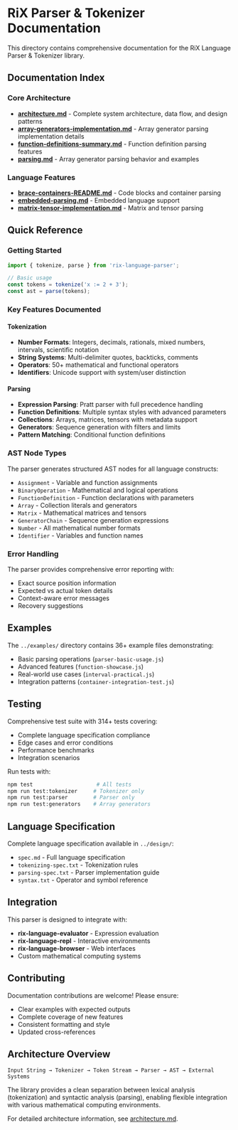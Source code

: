# RiX Parser & Tokenizer Documentation

This directory contains comprehensive documentation for the RiX Language Parser & Tokenizer library.

## Documentation Index

### Core Architecture
- **[architecture.md](architecture.md)** - Complete system architecture, data flow, and design patterns
- **[array-generators-implementation.md](array-generators-implementation.md)** - Array generator parsing implementation details
- **[function-definitions-summary.md](function-definitions-summary.md)** - Function definition parsing features
- **[parsing.md](parsing.md)** - Array generator parsing behavior and examples

### Language Features
- **[brace-containers-README.md](brace-containers-README.md)** - Code blocks and container parsing
- **[embedded-parsing.md](embedded-parsing.md)** - Embedded language support
- **[matrix-tensor-implementation.md](matrix-tensor-implementation.md)** - Matrix and tensor parsing

## Quick Reference

### Getting Started
```javascript
import { tokenize, parse } from 'rix-language-parser';

// Basic usage
const tokens = tokenize('x := 2 + 3');
const ast = parse(tokens);
```

### Key Features Documented

#### Tokenization
- **Number Formats**: Integers, decimals, rationals, mixed numbers, intervals, scientific notation
- **String Systems**: Multi-delimiter quotes, backticks, comments
- **Operators**: 50+ mathematical and functional operators
- **Identifiers**: Unicode support with system/user distinction

#### Parsing
- **Expression Parsing**: Pratt parser with full precedence handling
- **Function Definitions**: Multiple syntax styles with advanced parameters
- **Collections**: Arrays, matrices, tensors with metadata support
- **Generators**: Sequence generation with filters and limits
- **Pattern Matching**: Conditional function definitions

### AST Node Types

The parser generates structured AST nodes for all language constructs:

- `Assignment` - Variable and function assignments
- `BinaryOperation` - Mathematical and logical operations
- `FunctionDefinition` - Function declarations with parameters
- `Array` - Collection literals and generators
- `Matrix` - Mathematical matrices and tensors
- `GeneratorChain` - Sequence generation expressions
- `Number` - All mathematical number formats
- `Identifier` - Variables and function names

### Error Handling

The parser provides comprehensive error reporting with:
- Exact source position information
- Expected vs actual token details
- Context-aware error messages
- Recovery suggestions

## Examples

The `../examples/` directory contains 36+ example files demonstrating:

- Basic parsing operations (`parser-basic-usage.js`)
- Advanced features (`function-showcase.js`)
- Real-world use cases (`interval-practical.js`)
- Integration patterns (`container-integration-test.js`)

## Testing

Comprehensive test suite with 314+ tests covering:
- Complete language specification compliance
- Edge cases and error conditions
- Performance benchmarks
- Integration scenarios

Run tests with:
```bash
npm test                    # All tests
npm run test:tokenizer     # Tokenizer only
npm run test:parser        # Parser only
npm run test:generators    # Array generators
```

## Language Specification

Complete language specification available in `../design/`:
- `spec.md` - Full language specification
- `tokenizing-spec.txt` - Tokenization rules
- `parsing-spec.txt` - Parser implementation guide
- `syntax.txt` - Operator and symbol reference

## Integration

This parser is designed to integrate with:
- **rix-language-evaluator** - Expression evaluation
- **rix-language-repl** - Interactive environments
- **rix-language-browser** - Web interfaces
- Custom mathematical computing systems

## Contributing

Documentation contributions are welcome! Please ensure:
- Clear examples with expected outputs
- Complete coverage of new features
- Consistent formatting and style
- Updated cross-references

## Architecture Overview

```
Input String → Tokenizer → Token Stream → Parser → AST → External Systems
```

The library provides a clean separation between lexical analysis (tokenization) and syntactic analysis (parsing), enabling flexible integration with various mathematical computing environments.

For detailed architecture information, see [architecture.md](architecture.md).